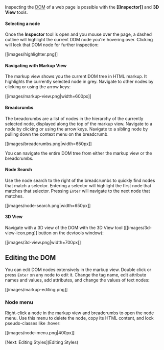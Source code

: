 Inspecting the [DOM](https://developer.mozilla.org/en-US/docs/DOM) of a web page is possible with the **[[Inspector]]** and **3D View** tools.

#### Selecting a node

Once the **Inspector** tool is open and you mouse over the page, a dashed outline will highlight the current DOM node you're hovering over. Clicking will lock that DOM node for further inspection:

[[images/highlighter.png]]

#### Navigating with Markup View

The markup view shows you the current DOM tree in HTML markup. It highlights the currently selected node in grey. Navigate to other nodes by clicking or using the arrow keys:

[[images/markup-view.png|width=600px]]

#### Breadcrumbs
The breadcrumbs are a list of nodes in the hierarchy of the currently selected node, displayed along the top of the markup view. Navigate to a node by clicking or using the arrow keys. Navigate to a sibling node by pulling down the context menu on the breadcrumb.

[[images/breadcrumbs.png|width=650px]]

You can navigate the entire DOM tree from either the markup view or the breadcrumbs.

#### Node Search
Use the node search to the right of the breadcrumbs to quickly find nodes that match a selector. Entering a selector will highlight the first node that matches that selector. Pressing `Enter` will navigate to the next node that matches.

[[images/node-search.png|width=650px]]

#### 3D View

Navigate with a 3D view of the DOM with the 3D View tool ([[images/3d-view-icon.png]] button on the devtools window):

[[images/3d-view.png|width=700px]]


## Editing the DOM

You can edit DOM nodes extensively in the markup view. Double click or press `Enter` on any node to edit it. Change the tag name, edit attribute names and values, add attributes, and change the values of text nodes:

[[images/markup-editing.png]]

### Node menu
Right-click a node in the markup view and breadcrumbs to open the node menu. Use this menu to delete the node, copy its HTML content, and lock pseudo-classes like :hover:

[[images/node-menu.png|400px]]


[Next: Editing Styles](Editing Styles)

